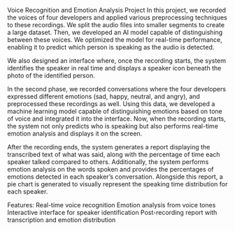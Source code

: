 Voice Recognition and Emotion Analysis Project
In this project, we recorded the voices of four developers and applied various preprocessing techniques to these recordings. We split the audio files into smaller segments to create a large dataset. Then, we developed an AI model capable of distinguishing between these voices. We optimized the model for real-time performance, enabling it to predict which person is speaking as the audio is detected.

We also designed an interface where, once the recording starts, the system identifies the speaker in real time and displays a speaker icon beneath the photo of the identified person.

In the second phase, we recorded conversations where the four developers expressed different emotions (sad, happy, neutral, and angry), and preprocessed these recordings as well. Using this data, we developed a machine learning model capable of distinguishing emotions based on tone of voice and integrated it into the interface. Now, when the recording starts, the system not only predicts who is speaking but also performs real-time emotion analysis and displays it on the screen.

After the recording ends, the system generates a report displaying the transcribed text of what was said, along with the percentage of time each speaker talked compared to others. Additionally, the system performs emotion analysis on the words spoken and provides the percentages of emotions detected in each speaker’s conversation. Alongside this report, a pie chart is generated to visually represent the speaking time distribution for each speaker. 

Features:
Real-time voice recognition
Emotion analysis from voice tones
Interactive interface for speaker identification
Post-recording report with transcription and emotion distribution

